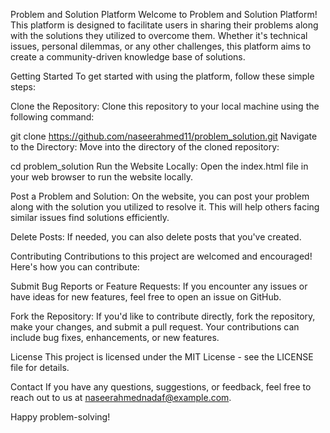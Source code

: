 Problem and Solution Platform
Welcome to Problem and Solution Platform! This platform is designed to facilitate users in sharing their problems along with the solutions they utilized to overcome them. Whether it's technical issues, personal dilemmas, or any other challenges, this platform aims to create a community-driven knowledge base of solutions.

Getting Started
To get started with using the platform, follow these simple steps:

Clone the Repository: Clone this repository to your local machine using the following command:

git clone https://github.com/naseerahmed11/problem_solution.git
Navigate to the Directory: Move into the directory of the cloned repository:

cd problem_solution
Run the Website Locally: Open the index.html file in your web browser to run the website locally.

Post a Problem and Solution: On the website, you can post your problem along with the solution you utilized to resolve it. This will help others facing similar issues find solutions efficiently.

Delete Posts: If needed, you can also delete posts that you've created.

Contributing
Contributions to this project are welcomed and encouraged! Here's how you can contribute:

Submit Bug Reports or Feature Requests: If you encounter any issues or have ideas for new features, feel free to open an issue on GitHub.

Fork the Repository: If you'd like to contribute directly, fork the repository, make your changes, and submit a pull request. Your contributions can include bug fixes, enhancements, or new features.

License
This project is licensed under the MIT License - see the LICENSE file for details.

Contact
If you have any questions, suggestions, or feedback, feel free to reach out to us at naseerahmednadaf@example.com.

Happy problem-solving!
